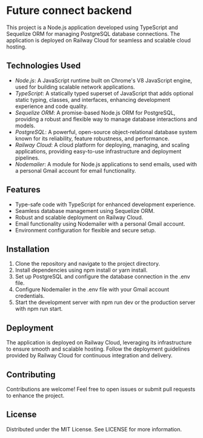 # Future connect backend

This project is a Node.js application developed using TypeScript and Sequelize ORM for managing PostgreSQL database connections. The application is deployed on Railway Cloud for seamless and scalable cloud hosting.

## Technologies Used

- *Node.js*: A JavaScript runtime built on Chrome's V8 JavaScript engine, used for building scalable network applications.
- *TypeScript*: A statically typed superset of JavaScript that adds optional static typing, classes, and interfaces, enhancing development experience and code quality.
- *Sequelize ORM*: A promise-based Node.js ORM for PostgreSQL, providing a robust and flexible way to manage database interactions and models.
- *PostgreSQL*: A powerful, open-source object-relational database system known for its reliability, feature robustness, and performance.
- *Railway Cloud*: A cloud platform for deploying, managing, and scaling applications, providing easy-to-use infrastructure and deployment pipelines.
- *Nodemailer*: A module for Node.js applications to send emails, used with a personal Gmail account for email functionality.

## Features

- Type-safe code with TypeScript for enhanced development experience.
- Seamless database management using Sequelize ORM.
- Robust and scalable deployment on Railway Cloud.
- Email functionality using Nodemailer with a personal Gmail account.
- Environment configuration for flexible and secure setup.

## Installation

1. Clone the repository and navigate to the project directory.
2. Install dependencies using npm install or yarn install.
3. Set up PostgreSQL and configure the database connection in the .env file.
4. Configure Nodemailer in the .env file with your Gmail account credentials.
5. Start the development server with npm run dev or the production server with npm run start.

## Deployment

The application is deployed on Railway Cloud, leveraging its infrastructure to ensure smooth and scalable hosting. Follow the deployment guidelines provided by Railway Cloud for continuous integration and delivery.

## Contributing

Contributions are welcome! Feel free to open issues or submit pull requests to enhance the project.

## License

Distributed under the MIT License. See LICENSE for more information.
